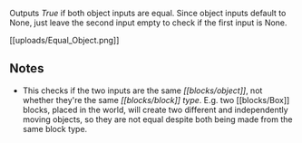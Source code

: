 Outputs *True* if both object inputs are equal. Since object inputs default to None, just leave the second input empty to check if the first input is None.

[[uploads/Equal_Object.png]]

## Notes

* This checks if the two inputs are the same *[[blocks/object]]*, not whether they're the same *[[blocks/block]] type*. E.g. two [[blocks/Box]] blocks, placed in the world, will create two different and independently moving objects, so they are not equal despite both being made from the same block type.